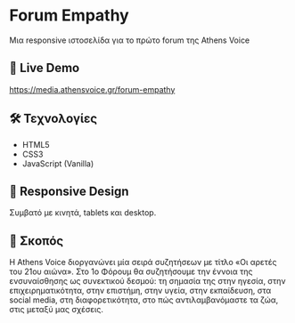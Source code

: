 # Forum Empathy
Μια responsive ιστοσελίδα για το πρώτο forum της Athens Voice

## 🔗 Live Demo

https://media.athensvoice.gr/forum-empathy

## 🛠 Τεχνολογίες

- HTML5
- CSS3
- JavaScript (Vanilla)

## 📱 Responsive Design

Συμβατό με κινητά, tablets και desktop.

## 🎯 Σκοπός

H Athens Voice διοργανώνει μία σειρά συζητήσεων με τίτλο «Οι αρετές του 21ου αιώνα». Στο 1ο Φόρουμ θα συζητήσουμε την έννοια της ενσυναίσθησης ως συνεκτικού δεσμού: τη σημασία της στην ηγεσία, στην επιχειρηματικότητα, στην επιστήμη, στην υγεία, στην εκπαίδευση, στα social media, στη διαφορετικότητα, στο πώς αντιλαμβανόμαστε τα ζώα, στις μεταξύ μας σχέσεις.


